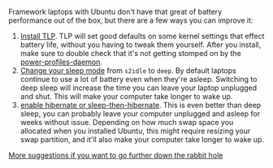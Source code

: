 Framework laptops with Ubuntu don't have that great of battery performance out of the box, but there are a few ways you can improve it:

1. [Install TLP](https://linrunner.de/tlp/installation/ubuntu.html). TLP will set good defaults on some kernel settings that effect battery life, without you having to tweak them yourself. After you install, make sure to double check that it's not getting stomped on by the [power-profiles-daemon](https://linrunner.de/tlp/faq/installation.html#faq-ppd-conflict).
2. [Change your sleep mode](https://devnull.land/laptop-s2idle-to-deep) from `s2idle` to `deep`. By default laptops continue to use a lot of battery even when they're asleep. Switching to deep sleep will increase the time you can leave your laptop unplugged and shut. This will make your computer take longer to wake up.
3. [enable hibernate or sleep-then-hibernate](https://luisartola.com/solving-the-framework-laptop-battery-drain/). This is even better than deep sleep, you can probably leave your computer unplugged and asleep for weeks without issue. Depending on how much swap space you allocated when you installed Ubuntu, this might require resizing your swap partition, and it'll also make your computer take longer to wake up.

[More suggestions if you want to go further down the rabbit hole](https://community.frame.work/t/linux-battery-life-tuning/6665)
